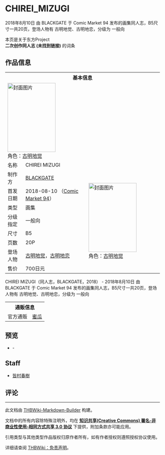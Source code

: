 # CHIREI_MIZUGI

<!-- source html: G:\repos\THBWiki-Markdown-Builder\THBWikiMarkdown\Temp\main\d\dc\ns0%3ACHIREI_MIZUGI.html -->

2018年8月10日 由 BLACKGATE 于 Comic Market 94 发布的画集同人志，B5尺寸一共20页，登场人物有 古明地觉、古明地恋，分级为 一般向

本页是关于东方Project  
 **二次创作同人志 (未找到链接)** 的词条

## 作品信息

<table><tbody><tr><th colspan="3">基本信息</th></tr><tr><td class="cover-artwork-mobile" colspan="2"><a href="./文件-CHIREI_MIZUGI封面.jpg.md" class="image" title="封面图片"><img alt="封面图片" src="https://upload.thwiki.cc/thumb/8/80/CHIREI_MIZUGI%E5%B0%81%E9%9D%A2.jpg/156px-CHIREI_MIZUGI%E5%B0%81%E9%9D%A2.jpg" decoding="async" loading="lazy" width="156" height="224" srcset="https://upload.thwiki.cc/thumb/8/80/CHIREI_MIZUGI%E5%B0%81%E9%9D%A2.jpg/234px-CHIREI_MIZUGI%E5%B0%81%E9%9D%A2.jpg 1.5x, https://upload.thwiki.cc/thumb/8/80/CHIREI_MIZUGI%E5%B0%81%E9%9D%A2.jpg/312px-CHIREI_MIZUGI%E5%B0%81%E9%9D%A2.jpg 2x" data-file-width="627" data-file-height="900"></a><div class="cover-char">角色：<a href="./古明地觉.md" title="古明地觉">古明地觉</a></div></td>
</tr><tr><td class="label">名称</td><td colspan="2"> CHIREI MIZUGI </td></tr><tr><td class="label">制作方</td><td><a href="./BLACKGATE.md" title="BLACKGATE">BLACKGATE</a></td><td class="cover-artwork" rowspan="8" style="min-width:224px;"><a href="./文件-CHIREI_MIZUGI封面.jpg.md" class="image" title="封面图片"><img alt="封面图片" src="https://upload.thwiki.cc/thumb/8/80/CHIREI_MIZUGI%E5%B0%81%E9%9D%A2.jpg/156px-CHIREI_MIZUGI%E5%B0%81%E9%9D%A2.jpg" decoding="async" loading="lazy" width="156" height="224" srcset="https://upload.thwiki.cc/thumb/8/80/CHIREI_MIZUGI%E5%B0%81%E9%9D%A2.jpg/234px-CHIREI_MIZUGI%E5%B0%81%E9%9D%A2.jpg 1.5x, https://upload.thwiki.cc/thumb/8/80/CHIREI_MIZUGI%E5%B0%81%E9%9D%A2.jpg/312px-CHIREI_MIZUGI%E5%B0%81%E9%9D%A2.jpg 2x" data-file-width="627" data-file-height="900"></a><div class="cover-char">角色：<a href="./古明地觉.md" title="古明地觉">古明地觉</a></div></td>
</tr><tr><td class="label">首发日期</td><td>2018-08-10&#160;（<a href="/展会作品列表?e=Comic+Market%2394">Comic Market 94</a>）</td></tr><tr><td class="label">类型</td><td>画集</td></tr><tr><td class="label">分级指定</td><td>一般向</td></tr><tr><td class="label">尺寸</td><td>B5</td></tr><tr><td class="label">页数</td><td>20P</td></tr><tr><td class="label">登场人物</td><td><a href="./古明地觉.md" title="古明地觉">古明地觉</a>，<a href="./古明地恋.md" title="古明地恋">古明地恋</a></td></tr><tr><td class="label">售价</td><td>700日元</td></tr></tbody></table>

CHIREI MIZUGI（同人志，BLACKGATE，2018） - 2018年8月10日 由 BLACKGATE 于 Comic Market 94 发布的画集同人志，B5尺寸一共20页，登场人物有 古明地觉、古明地恋，分级为 一般向

<table><tbody><tr><th colspan="3">通贩信息</th></tr><tr><td class="label">官方通贩</td><td colspan="2"><a rel="nofollow" class="external text" href="https://www.melonbooks.co.jp/detail/detail.php?product_id=403622">蜜瓜</a></td></tr></tbody></table>



## 预览
- [](./文件-CHIREI_MIZUGI预览图1.jpg.md)- [](./文件-CHIREI_MIZUGI预览图2.jpg.md)


## Staff
- [皆村春樹](./皆村春樹.md)


## 评论




---

此文档由 [THBWiki-Markdown-Builder](https://github.com/Delsin-Yu/THBWiki-Markdown-Builder) 构建。

文档中的所有内容除特殊注明外，均在 [**知识共享(Creative Commons) 署名-非商业性使用-相同方式共享 3.0 协议**](https://creativecommons.org/licenses/by-sa/3.0/deed.zh-hans) 下提供，附加条款亦可能应用。

引用类型与其他类型作品版权归原作者所有，如有作者授权则遵照授权协议使用。

详细请查阅 [THBWiki：免责声明](https://thbwiki.cc/THBWiki:%E5%85%8D%E8%B4%A3%E5%A3%B0%E6%98%8E)。

